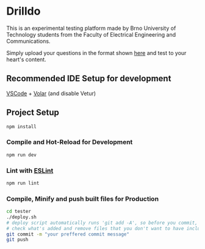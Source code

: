 # Drilldo

This is an experimental testing platform made by Brno University of Technology students from the Faculty of Electrical Engineering and Communications.

Simply upload your questions in the format shown [here](https://github.com/VUT-FEKT-IBE/Drilldo/blob/main/questionTemplate.json) and test to your heart's content.

## Recommended IDE Setup for development

[VSCode](https://code.visualstudio.com/) + [Volar](https://marketplace.visualstudio.com/items?itemName=Vue.volar) (and disable Vetur)

## Project Setup

```sh
npm install
```

### Compile and Hot-Reload for Development

```sh
npm run dev
```

### Lint with [ESLint](https://eslint.org/)

```sh
npm run lint
```

### Compile, Minify and push built files for Production

```sh
cd tester
./deploy.sh
# deploy script automatically runs 'git add -A', so before you commit,
# check what's added and remove files that you don't want to have included
git commit -m "your preffered commit message"
git push
```

